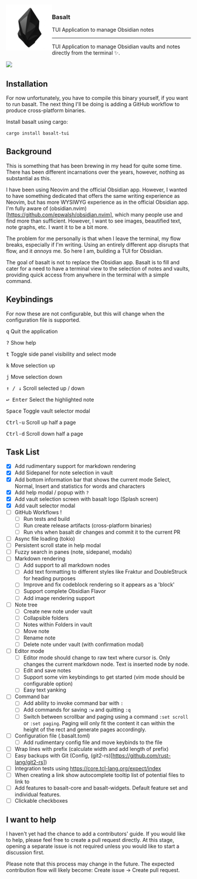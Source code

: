 <img align="left" width="125px" src="assets/basalt.png">
<h3>Basalt&nbsp;&nbsp;</h3>
<p>TUI Application to manage Obsidian notes&nbsp;&nbsp;&nbsp;&nbsp;</p>

<hr/>

TUI Application to manage Obsidian vaults and notes directly from the terminal ✨.

<img src="assets/basalt_demo.gif">

## Installation

For now unfortunately, you have to compile this binary yourself, if you want to run basalt. The next thing I'll be doing is adding a GitHub workflow to produce cross-platform binaries.

Install basalt using cargo:

```sh
cargo install basalt-tui
```

## Background

This is something that has been brewing in my head for quite some time. There has been different incarnations over the years, however, nothing as substantial as this.

I have been using Neovim and the official Obsidian app. However, I wanted to have something dedicated that offers the same writing experience as Neovim, but has more WYSIWYG experience as in the official Obsidian app. I'm fully aware of (obsidian.nvim)[https://github.com/epwalsh/obsidian.nvim], which many people use and find more than sufficient. However, I want to see images, beautified text, note graphs, etc. I want it to be a bit more.

The problem for me personally is that when I leave the terminal, my flow breaks, especially if I'm writing. Using an entirely different app disrupts that flow, and it _annoys_ me. So here I am, building a TUI for Obsidian.

The goal of basalt is not to replace the Obsidian app. Basalt is to fill and cater for a need to have a terminal view to the selection of notes and vaults, providing quick access from anywhere in the terminal with a simple command.

## Keybindings

For now these are not configurable, but this will change when the configuration file is supported.

<kbd>q</kbd> Quit the application

<kbd>?</kbd> Show help

<kbd>t</kbd> Toggle side panel visibility and select mode

<kbd>k</kbd> Move selection up

<kbd>j</kbd> Move selection down

<kbd>↑ / ↓</kbd> Scroll selected up / down

<kbd>↩ Enter</kbd> Select the highlighted note

<kbd>Space</kbd> Toggle vault selector modal

<kbd>Ctrl-u</kbd> Scroll up half a page

<kbd>Ctrl-d</kbd> Scroll down half a page

## Task List

- [x] Add rudimentary support for markdown rendering
- [x] Add Sidepanel for note selection in vault
- [x] Add bottom information bar that shows the current mode Select, Normal, Insert and statistics for words and characters
- [x] Add help modal / popup with `?`
- [x] Add vault selection screen with basalt logo (Splash screen)
- [x] Add vault selector modal
- [ ] GitHub Workflows !
    - [ ] Run tests and build
    - [ ] Run create release artifacts (cross-platform binaries)
    - [ ] Run vhs when basalt dir changes and commit it to the current PR
- [ ] Async file loading (tokio)
- [ ] Persistent scroll state in help modal
- [ ] Fuzzy search in panes (note, sidepanel, modals)
- [ ] Markdown rendering
    - [ ] Add support to all markdown nodes
    - [ ] Add text formatting to different styles like Fraktur and DoubleStruck for heading purposes
    - [ ] Improve and fix codeblock rendering so it appears as a 'block'
    - [ ] Support complete Obsidian Flavor
    - [ ] Add image rendering support
- [ ] Note tree
    - [ ] Create new note under vault
    - [ ] Collapsible folders
    - [ ] Notes within Folders in vault
    - [ ] Move note
    - [ ] Rename note
    - [ ] Delete note under vault (with confirmation modal)
- [ ] Editor mode
    - [ ] Editor mode should change to raw text where cursor is. Only changes the current markdown node. Text is inserted node by node.
    - [ ] Edit and save notes
    - [ ] Support some vim keybindings to get started (vim mode should be configurable option)
    - [ ] Easy text yanking
- [ ] Command bar
    - [ ] Add ability to invoke command bar with `:`
    - [ ] Add commands for saving `:w` and quitting `:q`
    - [ ] Switch between scrollbar and paging using a command `:set scroll` or `:set paging`. Paging will only fit the content it can within the height of the rect and generate pages accordingly.
- [ ] Configuration file (.basalt.toml)
    - [ ] Add rudimentary config file and move keybinds to the file
- [ ] Wrap lines with prefix (calculate width and add length of prefix)
- [ ] Easy backups with Git (Config, (git2-rs)[https://github.com/rust-lang/git2-rs])
- [ ] Integration tests using https://core.tcl-lang.org/expect/index
- [ ] When creating a link show autocomplete tooltip list of potential files to link to
- [ ] Add features to basalt-core and basalt-widgets. Default feature set and individual features.
- [ ] Clickable checkboxes

## I want to help

I haven't yet had the chance to add a contributors' guide. If you would like to help, please feel free to create a pull request directly. At this stage, opening a separate issue is not required unless you would like to start a discussion first.

Please note that this process may change in the future. The expected contribution flow will likely become: Create issue → Create pull request.
